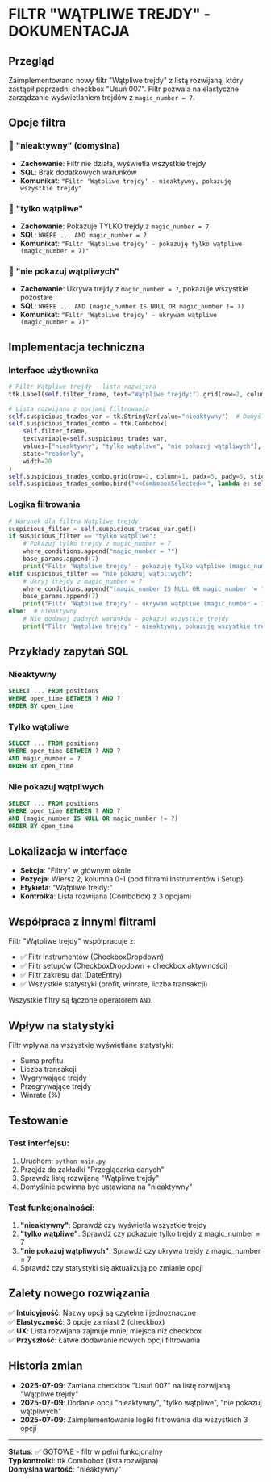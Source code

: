 # FILTR "WĄTPLIWE TREJDY" - DOKUMENTACJA

## Przegląd

Zaimplementowano nowy filtr "Wątpliwe trejdy" z listą rozwijaną, który zastąpił poprzedni checkbox "Usuń 007". Filtr pozwala na elastyczne zarządzanie wyświetlaniem trejdów z `magic_number = 7`.

## Opcje filtra

### 🔹 **"nieaktywny"** (domyślna)
- **Zachowanie**: Filtr nie działa, wyświetla wszystkie trejdy
- **SQL**: Brak dodatkowych warunków
- **Komunikat**: `"Filtr 'Wątpliwe trejdy' - nieaktywny, pokazuję wszystkie trejdy"`

### 🔹 **"tylko wątpliwe"**
- **Zachowanie**: Pokazuje TYLKO trejdy z `magic_number = 7`
- **SQL**: `WHERE ... AND magic_number = ?`
- **Komunikat**: `"Filtr 'Wątpliwe trejdy' - pokazuję tylko wątpliwe (magic_number = 7)"`

### 🔹 **"nie pokazuj wątpliwych"**
- **Zachowanie**: Ukrywa trejdy z `magic_number = 7`, pokazuje wszystkie pozostałe
- **SQL**: `WHERE ... AND (magic_number IS NULL OR magic_number != ?)`
- **Komunikat**: `"Filtr 'Wątpliwe trejdy' - ukrywam wątpliwe (magic_number = 7)"`

## Implementacja techniczna

### Interface użytkownika
```python
# Filtr Wątpliwe trejdy - lista rozwijana
ttk.Label(self.filter_frame, text="Wątpliwe trejdy:").grid(row=2, column=0, padx=5, pady=5, sticky="w")

# Lista rozwijana z opcjami filtrowania
self.suspicious_trades_var = tk.StringVar(value="nieaktywny")  # Domyślnie nieaktywny
self.suspicious_trades_combo = ttk.Combobox(
    self.filter_frame,
    textvariable=self.suspicious_trades_var,
    values=["nieaktywny", "tylko wątpliwe", "nie pokazuj wątpliwych"],
    state="readonly",
    width=20
)
self.suspicious_trades_combo.grid(row=2, column=1, padx=5, pady=5, sticky="w")
self.suspicious_trades_combo.bind("<<ComboboxSelected>>", lambda e: self.load_data())
```

### Logika filtrowania
```python
# Warunek dla filtra Wątpliwe trejdy
suspicious_filter = self.suspicious_trades_var.get()
if suspicious_filter == "tylko wątpliwe":
    # Pokazuj tylko trejdy z magic_number = 7
    where_conditions.append("magic_number = ?")
    base_params.append(7)
    print("Filtr 'Wątpliwe trejdy' - pokazuję tylko wątpliwe (magic_number = 7)")
elif suspicious_filter == "nie pokazuj wątpliwych":
    # Ukryj trejdy z magic_number = 7
    where_conditions.append("(magic_number IS NULL OR magic_number != ?)")
    base_params.append(7)
    print("Filtr 'Wątpliwe trejdy' - ukrywam wątpliwe (magic_number = 7)")
else:  # nieaktywny
    # Nie dodawaj żadnych warunków - pokazuj wszystkie trejdy
    print("Filtr 'Wątpliwe trejdy' - nieaktywny, pokazuję wszystkie trejdy")
```

## Przykłady zapytań SQL

### Nieaktywny
```sql
SELECT ... FROM positions 
WHERE open_time BETWEEN ? AND ?
ORDER BY open_time
```

### Tylko wątpliwe
```sql
SELECT ... FROM positions 
WHERE open_time BETWEEN ? AND ? 
AND magic_number = ?
ORDER BY open_time
```

### Nie pokazuj wątpliwych
```sql
SELECT ... FROM positions 
WHERE open_time BETWEEN ? AND ? 
AND (magic_number IS NULL OR magic_number != ?)
ORDER BY open_time
```

## Lokalizacja w interface

- **Sekcja**: "Filtry" w głównym oknie
- **Pozycja**: Wiersz 2, kolumna 0-1 (pod filtrami Instrumentów i Setup)  
- **Etykieta**: "Wątpliwe trejdy:"
- **Kontrolka**: Lista rozwijana (Combobox) z 3 opcjami

## Współpraca z innymi filtrami

Filtr "Wątpliwe trejdy" współpracuje z:
- ✅ Filtr instrumentów (CheckboxDropdown)
- ✅ Filtr setupów (CheckboxDropdown + checkbox aktywności)
- ✅ Filtr zakresu dat (DateEntry)
- ✅ Wszystkie statystyki (profit, winrate, liczba transakcji)

Wszystkie filtry są łączone operatorem `AND`.

## Wpływ na statystyki

Filtr wpływa na wszystkie wyświetlane statystyki:
- Suma profitu
- Liczba transakcji
- Wygrywające trejdy  
- Przegrywające trejdy
- Winrate (%)

## Testowanie

### Test interfejsu:
1. Uruchom: `python main.py`
2. Przejdź do zakładki "Przeglądarka danych"
3. Sprawdź listę rozwijaną "Wątpliwe trejdy"
4. Domyślnie powinna być ustawiona na "nieaktywny"

### Test funkcjonalności:
1. **"nieaktywny"**: Sprawdź czy wyświetla wszystkie trejdy
2. **"tylko wątpliwe"**: Sprawdź czy pokazuje tylko trejdy z magic_number = 7
3. **"nie pokazuj wątpliwych"**: Sprawdź czy ukrywa trejdy z magic_number = 7
4. Sprawdź czy statystyki się aktualizują po zmianie opcji

## Zalety nowego rozwiązania

✅ **Intuicyjność**: Nazwy opcji są czytelne i jednoznaczne  
✅ **Elastyczność**: 3 opcje zamiast 2 (checkbox)  
✅ **UX**: Lista rozwijana zajmuje mniej miejsca niż checkbox  
✅ **Przyszłość**: Łatwe dodawanie nowych opcji filtrowania  

## Historia zmian

- **2025-07-09**: Zamiana checkbox "Usuń 007" na listę rozwijaną "Wątpliwe trejdy"
- **2025-07-09**: Dodanie opcji "nieaktywny", "tylko wątpliwe", "nie pokazuj wątpliwych"
- **2025-07-09**: Zaimplementowanie logiki filtrowania dla wszystkich 3 opcji

---
**Status**: ✅ GOTOWE - filtr w pełni funkcjonalny  
**Typ kontrolki**: ttk.Combobox (lista rozwijana)  
**Domyślna wartość**: "nieaktywny"
